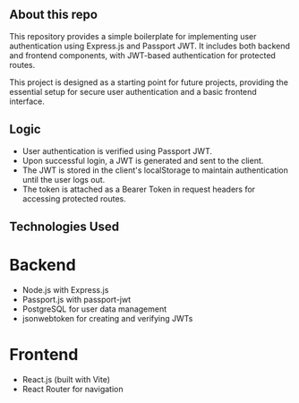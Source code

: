 ## About this repo 
This repository provides a simple boilerplate for implementing user authentication using Express.js and Passport JWT. It includes both backend and frontend components, with JWT-based authentication for protected routes.

This project is designed as a starting point for future projects, providing the essential setup for secure user authentication and a basic frontend interface.

## Logic

- User authentication is verified using Passport JWT.
- Upon successful login, a JWT is generated and sent to the client.
- The JWT is stored in the client's localStorage to maintain authentication until the user logs out.
- The token is attached as a Bearer Token in request headers for accessing protected routes.


## Technologies Used

# Backend
- Node.js with Express.js
- Passport.js with passport-jwt
- PostgreSQL for user data management
- jsonwebtoken for creating and verifying JWTs

# Frontend
- React.js (built with Vite)
- React Router for navigation